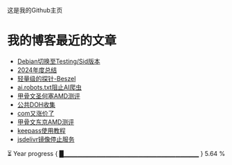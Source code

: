 这是我的Github主页
# 我的博客最近的文章
<!-- BLOG-POST-LIST:START -->
- [Debian切换至Testing/Sid版本](https://www.codeqihan.com/post/debian-testing-sid/)
- [2024年度总结](https://www.codeqihan.com/post/2024-nian-du-zong-jie/)
- [轻量级的探针-Beszel](https://www.codeqihan.com/post/beszel/)
- [ai.robots.txt阻止AI爬虫](https://www.codeqihan.com/post/ai.robots.txt/)
- [甲骨文圣何塞AMD测评](https://www.codeqihan.com/post/oracle-sjc-rongheguai/)
- [公共DOH收集](https://www.codeqihan.com/post/DOH-shou-ji/)
- [com又涨价了](https://www.codeqihan.com/post/com-zhangjia-2024/)
- [甲骨文东京AMD测评](https://www.codeqihan.com/post/oracle-jp-rongheguai/)
- [keepass使用教程](https://www.codeqihan.com/post/keepass/)
- [jsdelivr镜像停止服务](https://www.codeqihan.com/post/jsdelivr-jing-xiang-tin-zhi-fu-wu/)
<!-- BLOG-POST-LIST:END -->
<!--START_SECTION:progressBar-->
⏳ Year progress { █▁▁▁▁▁▁▁▁▁▁▁▁▁▁▁▁▁▁▁▁▁▁▁▁▁▁▁▁▁ } 5.64 %

<!--END_SECTION:progressBar-->
